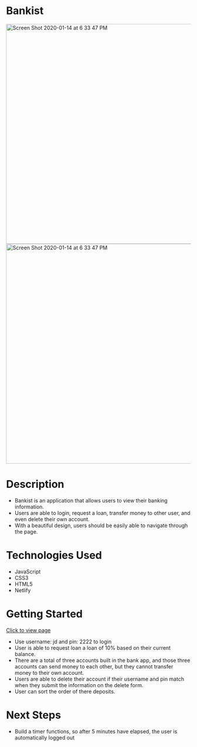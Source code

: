 # Bankist

<img width="600" alt="Screen Shot 2020-01-14 at 6 33 47 PM" src="https://user-images.githubusercontent.com/53157290/136486292-bc0d3e1c-5b63-4157-a3f8-3631e30e1f7b.png">

<img width="600" alt="Screen Shot 2020-01-14 at 6 33 47 PM" src="https://user-images.githubusercontent.com/53157290/136486299-2ebf4679-eb74-49e7-947a-98e263a589ad.png">

# Description

- Bankist is an application that allows users to view their banking information. 
- Users are able to login, request a loan, transfer money to other user, and even delete their own account.
- With a beautiful design, users should be easily able to navigate through the page.

# Technologies Used

- JavaScript
- CSS3
- HTML5
- Netlify

# Getting Started

[Click to view page](https://bank-ist.netlify.app/)

- Use username: jd and pin: 2222 to login 
- User is able to request loan a loan of 10% based on their current balance.
- There are a total of three accounts built in the bank app, and those three accounts can send money to each other, but they cannot transfer money to their own account.
- Users are able to delete their account if their username and pin match when they submit the information on the delete form.
- User can sort the order of there deposits.


# Next Steps
* Build a timer functions, so after 5 minutes have elapsed, the user is automatically logged out



